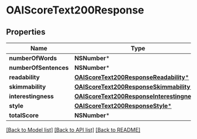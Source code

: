 # OAIScoreText200Response

## Properties
Name | Type | Description | Notes
------------ | ------------- | ------------- | -------------
**numberOfWords** | **NSNumber*** |  | [optional] 
**numberOfSentences** | **NSNumber*** |  | [optional] 
**readability** | [**OAIScoreText200ResponseReadability***](OAIScoreText200ResponseReadability.md) |  | [optional] 
**skimmability** | [**OAIScoreText200ResponseSkimmability***](OAIScoreText200ResponseSkimmability.md) |  | [optional] 
**interestingness** | [**OAIScoreText200ResponseInterestingness***](OAIScoreText200ResponseInterestingness.md) |  | [optional] 
**style** | [**OAIScoreText200ResponseStyle***](OAIScoreText200ResponseStyle.md) |  | [optional] 
**totalScore** | **NSNumber*** |  | [optional] 

[[Back to Model list]](../README.md#documentation-for-models) [[Back to API list]](../README.md#documentation-for-api-endpoints) [[Back to README]](../README.md)


